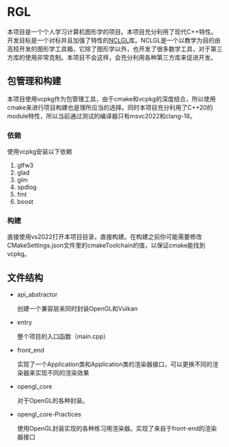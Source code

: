 ﻿# RGL

本项目是一个个人学习计算机图形学的项目。本项目充分利用了现代C++特性。开发目标是一个对标并且加强了特性的[NCLGL](https://research.ncl.ac.uk/game/mastersdegree/graphicsforgames/introductiontonclgl/)库。NCLGL是一个以教学为目的由高校开发的图形学工具箱，它除了图形学以外，也开发了很多数学工具，对于第三方库的使用非常克制。本项目不会这样，会充分利用各种第三方库来促进开发。

## 包管理和构建

本项目使用vcpkg作为包管理工具，由于cmake和vcpkg的深度结合，所以使用cmake来进行项目构建也是理所应当的选择。同时本项目充分利用了C++20的module特性，所以当前通过测试的编译器只有msvc2022和clang-18。

### 依赖

使用vcpkg安装以下依赖

1. glfw3
2. glad
3. glm
4. spdlog
5. fmt
6. boost

### 构建

直接使用vs2022打开本项目目录，直接构建。在构建之前你可能需要修改CMakeSettings.json文件里的cmakeToolchain的值，以保证cmake能找到vcpkg。


## 文件结构

* api_abstractor

  创建一个兼容层来同时封装OpenGL和Vulkan
* entry

  整个项目的入口函数（main.cpp）
* front_end

  实现了一个Application类和Application类的渲染器接口，可以更换不同的渲染器来实现不同的渲染效果
* opengl_core

  对于OpenGL的各种封装。
* opengl_core-Practices

  使用OpenGL封装实现的各种练习用渲染器。实现了来自于front-end的渲染器接口
